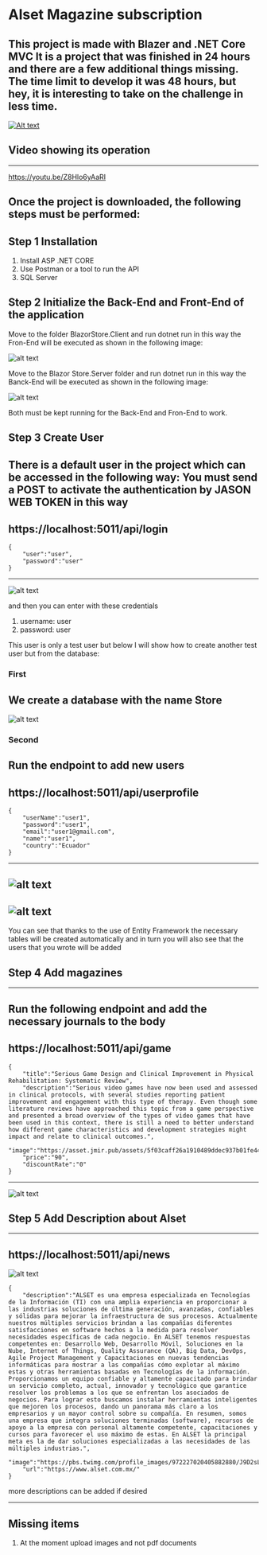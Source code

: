 # Alset Magazine subscription
**This project is made with Blazer and .NET Core MVC**
It is a project that was finished in 24 hours and there are a few additional things missing. The time limit to develop it was 48 hours, but hey, it is interesting to take on the challenge in less time.
---
[![Alt text](img/2.png)](https://youtu.be/Z8Hlo6yAaRI)

## Video showing its operation
---
https://youtu.be/Z8Hlo6yAaRI

Once the project is downloaded, the following steps must be performed:
---
## Step 1 Installation
1. Install ASP .NET CORE
2. Use Postman or a tool to run the API
3. SQL Server

## Step 2 Initialize the Back-End and Front-End of the application

Move to the folder BlazorStore.Client and run dotnet run in this way the Fron-End will be executed as shown in the following image:

![alt text](img/BlazorClient.png)

Move to the Blazor Store.Server folder and run dotnet run in this way the Banck-End will be executed as shown in the following image:

![alt text](img/BlazorServer.png)

Both must be kept running for the Back-End and Fron-End to work.
## Step 3 Create User

There is a default user in the project which can be accessed in the following way:
You must send a POST to activate the authentication by JASON WEB TOKEN in this way
---
https://localhost:5011/api/login
---
```
{
    "user":"user",
    "password":"user"
}
```
---
![alt text](img/user_default.png)

and then you can enter with these credentials

1. username: user
2. password: user

This user is only a test user but below I will show how to create another test user but from the database:

### First

We create a database with the name Store
---
![alt text](img/Store_DB.png)

### Second

Run the endpoint to add new users
---
https://localhost:5011/api/userprofile
---

```
{
    "userName":"user1",
    "password":"user1",
    "email":"user1@gmail.com",
    "name":"user1",
    "country":"Ecuador"
}

```
---
![alt text](img/endpoint1.png)
---
![alt text](img/data1.png)
---
You can see that thanks to the use of Entity Framework the necessary tables will be created automatically and in turn you will also see that the users that you wrote will be added

## Step 4 Add magazines
---
Run the following endpoint and add the necessary journals to the body
---
https://localhost:5011/api/game
---
```
{
    "title":"Serious Game Design and Clinical Improvement in Physical Rehabilitation: Systematic Review",
    "description":"Serious video games have now been used and assessed in clinical protocols, with several studies reporting patient improvement and engagement with this type of therapy. Even though some literature reviews have approached this topic from a game perspective and presented a broad overview of the types of video games that have been used in this context, there is still a need to better understand how different game characteristics and development strategies might impact and relate to clinical outcomes.",
    "image":"https://asset.jmir.pub/assets/5f03caff26a1910489ddec937b01fe44.png",
    "price":"90",
    "discountRate":"0"
}

```
---
![alt text](img/add_magazines.png)


## Step 5 Add Description about Alset
---
https://localhost:5011/api/news
---

![alt text](img/news.png)


```
{
    "description":"ALSET es una empresa especializada en Tecnologías de la Información (TI) con una amplia experiencia en proporcionar a las industrias soluciones de última generación, avanzadas, confiables y sólidas para mejorar la infraestructura de sus procesos. Actualmente nuestros múltiples servicios brindan a las compañías diferentes satisfacciones en software hechos a la medida para resolver necesidades específicas de cada negocio. En ALSET tenemos respuestas competentes en: Desarrollo Web, Desarrollo Móvil, Soluciones en la Nube, Internet of Things, Quality Assurance (QA), Big Data, DevOps, Agile Project Management y Capacitaciones en nuevas tendencias informáticas para mostrar a las compañías cómo explotar al máximo estas y otras herramientas basadas en Tecnologías de la información. Proporcionamos un equipo confiable y altamente capacitado para brindar un servicio completo, actual, innovador y tecnológico que garantice resolver los problemas a los que se enfrentan los asociados de negocios. Para lograr esto buscamos instalar herramientas inteligentes que mejoren los procesos, dando un panorama más claro a los empresarios y un mayor control sobre su compañía. En resumen, somos una empresa que integra soluciones terminadas (software), recursos de apoyo a la empresa con personal altamente competente, capacitaciones y cursos para favorecer el uso máximo de estas. En ALSET la principal meta es la de dar soluciones especializadas a las necesidades de las múltiples industrias.",
    "image":"https://pbs.twimg.com/profile_images/972227020405882880/J9D2sLmw_400x400.jpg",
    "url":"https://www.alset.com.mx/"
}
```
more descriptions can be added if desired

---
## Missing items

1. At the moment upload images and not pdf documents

